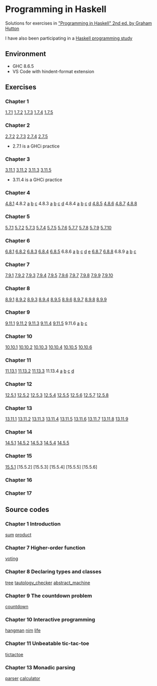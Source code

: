 # Programming in Haskell

Solutions for exercises in ["Programming in Haskell" 2nd ed. by Graham Hutton](<http://www.cs.nott.ac.uk/~pszgmh/pih.html>)

I have also been participating in a [Haskell programming study](<https://gitlab.com/onevirus/fp-study>)

## Environment

* GHC 8.6.5
* VS Code with hindent-format extension

## Exercises

### Chapter 1

[1.7.1](ch01/ex1.txt)
[1.7.2](ch01/ex2.txt)
[1.7.3](ch01/ex3.hs)
[1.7.4](ch01/ex4.hs)
[1.7.5](ch01/ex5.hs)

### Chapter 2

[2.7.2](ch02/ex2.txt)
[2.7.3](ch02/ex3.hs)
[2.7.4](ch02/ex4.hs)
[2.7.5](ch02/ex5.hs)

* 2.7.1 is a GHCi practice

### Chapter 3

[3.11.1](ch03/ex1.txt)
[3.11.2](ch03/ex2.txt)
[3.11.3](ch03/ex3.txt)
[3.11.5](ch03/ex5.txt)

* 3.11.4 is a GHCi practice

### Chapter 4

[4.8.1](ch04/ex1.hs)
4.8.2
[a](ch04/ex2a.hs)
[b](ch04/ex2b.hs)
[c](ch04/ex2c.hs)
4.8.3
[a](ch04/ex3a.hs)
[b](ch04/ex3b.hs)
[c](ch04/ex3c.hs)
[d](ch04/ex3d.hs)
4.8.4
[a](ch04/ex4a.hs)
[b](ch04/ex4b.hs)
[c](ch04/ex4c.hs)
[d](ch04/ex4d.hs)
[4.8.5](ch04/ex5.hs)
[4.8.6](ch04/ex6.hs)
[4.8.7](ch04/ex7.hs)
[4.8.8](ch04/ex8.hs)

### Chapter 5

[5.7.1](ch05/ex1.hs)
[5.7.2](ch05/ex2.hs)
[5.7.3](ch05/ex3.hs)
[5.7.4](ch05/ex4.hs)
[5.7.5](ch05/ex5.hs)
[5.7.6](ch05/ex6.hs)
[5.7.7](ch05/ex7.hs)
[5.7.8](ch05/ex8.hs)
[5.7.9](ch05/ex9.hs)
[5.7.10](ch05/ex10.hs)

### Chapter 6

[6.8.1](ch06/ex1.hs)
[6.8.2](ch06/ex2.hs)
[6.8.3](ch06/ex3.hs)
[6.8.4](ch06/ex4.hs)
[6.8.5](ch06/ex5.hs)
6.8.6
[a](ch06/ex6a.hs)
[b](ch06/ex6b.hs)
[c](ch06/ex6c.hs)
[d](ch06/ex6d.hs)
[e](ch06/ex6e.hs)
[6.8.7](ch06/ex7.hs)
[6.8.8](ch06/ex8.hs)
6.8.9
[a](ch06/ex9a.hs)
[b](ch06/ex9b.hs)
[c](ch06/ex9c.hs)

### Chapter 7

[7.9.1](ch07/ex1.txt)
[7.9.2](ch07/ex2.hs)
[7.9.3](ch07/ex3.hs)
[7.9.4](ch07/ex4.hs)
[7.9.5](ch07/ex5.hs)
[7.9.6](ch07/ex6.hs)
[7.9.7](ch07/ex7.hs)
[7.9.8](ch07/ex8.txt)
[7.9.9](ch07/ex9.hs)
[7.9.10](ch07/ex10.hs)

### Chapter 8

[8.9.1](ch08/ex1.hs)
[8.9.2](ch08/ex2.hs)
[8.9.3](ch08/ex3.hs)
[8.9.4](ch08/ex4.hs)
[8.9.5](ch08/ex5.hs)
[8.9.6](ch08/ex6.hs)
[8.9.7](ch08/ex7.txt)
[8.9.8](ch08/ex8.hs)
[8.9.9](ch08/ex9.hs)

### Chapter 9

[9.11.1](ch09/ex1.hs)
[9.11.2](ch09/ex2.hs)
[9.11.3](ch09/ex3.txt)
[9.11.4](ch09/ex4.hs)
[9.11.5](ch09/ex5.hs)
9.11.6
[a](ch09/ex6a.hs)
[b](ch09/ex6b.hs)
[c](ch09/ex6c.hs)

### Chapter 10

[10.10.1](ch10/ex1.hs)
[10.10.2](ch10/ex2.hs)
[10.10.3](ch10/ex3.hs)
[10.10.4](ch10/ex4.hs)
[10.10.5](ch10/ex5.hs)
[10.10.6](ch10/ex6.hs)

### Chapter 11

[11.13.1](ch11/ex1.hs)
[11.13.2](ch11/ex2.hs)
[11.13.3](ch11/ex3.hs)
11.13.4
[a](ch11/ex4a.hs)
[b](ch11/ex4b.hs)
[c](ch11/ex4c.hs)
[d](ch11/ex4d.hs)

### Chapter 12

[12.5.1](ch12/ex1.hs)
[12.5.2](ch12/ex2.hs)
[12.5.3](ch12/ex3.hs)
[12.5.4](ch12/ex4.hs)
[12.5.5](ch12/ex5.txt)
[12.5.6](ch12/ex6.hs)
[12.5.7](ch12/ex7.hs)
[12.5.8](ch12/ex8.hs)

### Chapter 13

[13.11.1](ch13/ex1.hs)
[13.11.2](ch13/ex2.txt)
[13.11.3](ch13/ex3.txt)
[13.11.4](ch13/ex4.txt)
[13.11.5](ch13/ex5.hs)
[13.11.6](ch13/ex6.hs)
[13.11.7](ch13/ex7.hs)
[13.11.8](ch13/ex8.hs)
[13.11.9](ch13/ex9.hs)

### Chapter 14

[14.5.1](ch14/ex1.hs)
[14.5.2](ch14/ex2.hs)
[14.5.3](ch14/ex3.hs)
[14.5.4](ch14/ex4.hs)
[14.5.5](ch14/ex5.hs)

### Chapter 15

[15.5.1](ch15/ex1.txt)
[15.5.2]
[15.5.3]
[15.5.4]
[15.5.5]
[15.5.6]

### Chapter 16

### Chapter 17

## Source codes

### Chapter 1 Introduction

[sum](ch01/sum.hs)
[product](ch01/product.hs)

### Chapter 7 Higher-order function

[voting](ch07/voting.hs)

### Chapter 8 Declaring types and classes

[tree](ch08/tree.hs)
[tautology_checker](ch08/tautology_checker.hs)
[abstract_machine](ch08/abstract_machine.hs)

### Chapter 9 The countdown problem

[countdown](ch09/countdown.hs)

### Chapter 10 Interactive programming

[hangman](ch10/hangman.hs)
[nim](ch10/nim.hs)
[life](ch10/life.hs)

### Chapter 11 Unbeatable tic-tac-toe

[tictactoe](ch11/tictactoe.hs)

### Chapter 13 Monadic parsing

[parser](ch13/parser.hs)
[calculator](ch13/calculator.hs)

